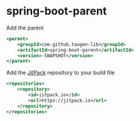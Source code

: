 # spring-boot-parent

Add the parent

```xml
<parent>
	<groupId>com.github.taogen-lib</groupId>
	<artifactId>spring-boot-parent</artifactId>
	<version>-SNAPSHOT</version>
</parent>
```

Add the [JitPack](https://jitpack.io/#taogen-lib/spring-boot-parent) repository to your build file

```xml
<repositories>
	<repository>
		<id>jitpack.io</id>
		<url>https://jitpack.io</url>
	</repository>
</repositories>
```
